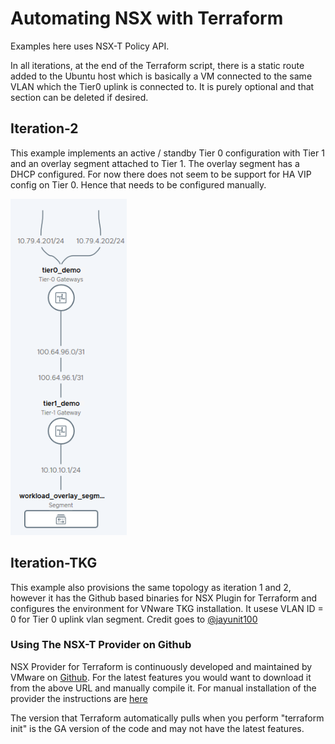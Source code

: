 # Automating NSX with Terraform

Examples here uses NSX-T Policy API. 

In all iterations, at the end of the Terraform script, there is a static route added to the Ubuntu host which is basically a VM connected to the same VLAN which the Tier0 uplink is connected to. It is purely optional and that section can be deleted if desired.


## Iteration-2

This example implements an active / standby Tier 0 configuration with Tier 1 and an overlay segment attached to Tier 1. The overlay segment has a DHCP configured. For now there does not seem to be support for HA VIP config on Tier 0. Hence that needs to be configured manually.

![](Topology.png)


## Iteration-TKG

This example also provisions the same topology as iteration 1 and 2, however it has the Github based binaries for NSX Plugin for Terraform and configures the environment for VNware TKG installation. It usese VLAN ID = 0 for Tier 0 uplink vlan segment. Credit goes to [@jayunit100](https://github.com/jayunit100)

### Using The NSX-T Provider on Github

NSX Provider for Terraform is continuously developed and maintained by VMware on [Github](https://github.com/terraform-providers/terraform-provider-nsxt#developing-the-provider). For the latest features you would want to download it from the above URL and manually compile it. For manual installation of the provider the instructions are [here](https://github.com/terraform-providers/terraform-provider-nsxt#manual-installation)

The version that Terraform automatically pulls when you perform "terraform init" is the GA version of the code and may not have the latest features. 



